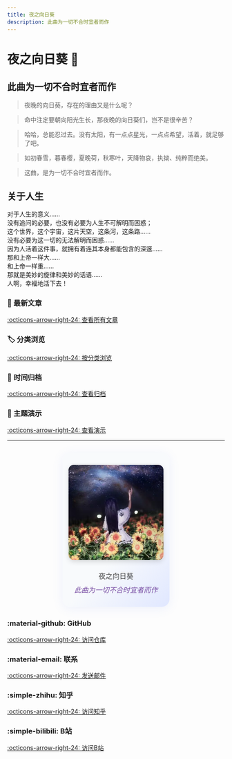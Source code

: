 ```yaml
---
title: 夜之向日葵
description: 此曲为一切不合时宜者而作
---
```


# 夜之向日葵 🌻

<div class="grid" markdown>

<div class="card" markdown>

## 此曲为一切不合时宜者而作

> 夜晚的向日葵，存在的理由又是什么呢？

> 命中注定要朝向阳光生长，那夜晚的向日葵们，岂不是很辛苦？

> 哈哈，总能忍过去。没有太阳，有一点点星光，一点点希望，活着，就足够了吧。

> 如初春雪，暮春樱，夏晚荷，秋寒叶，天降物哀，执拗、纯粹而绝美。

> 这曲，是为一切不合时宜者而作。

</div>

<div class="card" markdown>

## 关于人生

对于人生的意义……  
没有追问的必要，也没有必要为人生不可解明而困惑；  
这个世界，这个宇宙，这片天空，这条河，这条路……  
没有必要为这一切的无法解明而困惑……  
因为人活着这件事，就拥有着连其本身都能包含的深邃……   
那和上帝一样大……   
和上帝一样重……   
那就是美妙的旋律和美妙的话语……  
人啊，幸福地活下去！  

</div>

</div>

<div class="grid" markdown>

<div class="card" markdown>

### 🎵 最新文章

[:octicons-arrow-right-24: 查看所有文章](blog/index.md)

</div>

<div class="card" markdown>

### 🏷️ 分类浏览

[:octicons-arrow-right-24: 按分类浏览](blog/categories.md)

</div>

<div class="card" markdown>

### 📅 时间归档

[:octicons-arrow-right-24: 查看归档](blog/archive.md)

</div>

<div class="card" markdown>

### 📅 主题演示

[:octicons-arrow-right-24: 查看演示](theme-demo.md)

</div>

</div>

---

<div style="display: flex; justify-content: center; margin: 2em 0;">
  <div class="card" style="max-width: 400px; padding: 2em 1em; background: linear-gradient(135deg, #f8fafc 60%, #e0e7ff 100%); border-radius: 18px; box-shadow: 0 4px 24px rgba(102,126,234,0.10); display: flex; flex-direction: column; align-items: center;">
    <img src="assets/HelianNuits.jpg" width="220" alt="HelianNuits" style="border-radius:12px;box-shadow:0 4px 12px rgba(0,0,0,0.13);margin-bottom:1.2em;" />
    <div style="font-size: 1.15em; color: #444; font-weight: 500; text-align: center; margin-top: 0.5em;">
      夜之向日葵<br>
      <span style="display:inline-block; margin-top:0.5em; color:#764ba2; font-style:italic; font-size:1em; font-weight:400;">
        此曲为一切不合时宜者而作
      </span>
    </div>
  </div>
</div>

<div class="grid" markdown>

<div class="card" markdown>

### :material-github: GitHub

[:octicons-arrow-right-24: 访问仓库](https://github.com/SXP-Simon/HelianNuits)

</div>

<div class="card" markdown>

### :material-email: 联系

[:octicons-arrow-right-24: 发送邮件](mailto:Nighthelianthus@email.ncu.edu.cn)

</div>

<div class="card" markdown>

### :simple-zhihu: 知乎

[:octicons-arrow-right-24: 访问知乎](https://www.zhihu.com/people/29-79-68-57-27)

</div>

<div class="card" markdown>

### :simple-bilibili: B站

[:octicons-arrow-right-24: 访问B站](https://space.bilibili.com/609923881)

</div>


</div>
